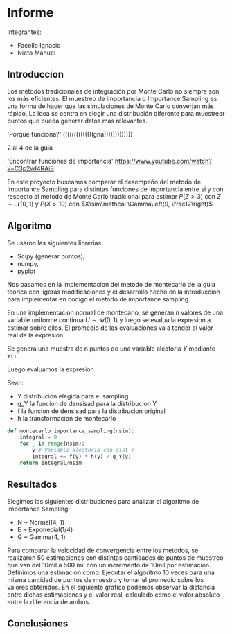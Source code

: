 # Informe
Integrantes:
- Facello Ignacio
- Nieto Manuel

## Introduccion
Los métodos tradicionales de integración por Monte Carlo no siempre son los más eficientes.
El muestreo de importancia o Importance Sampling es una forma de hacer que las simulaciones de Monte Carlo converjan más rápido.
La idea se centra en elegir una distribución diferente para muestrear puntos que pueda generar datos mas relevantes.

'Porque funciona?' (((((((((((((Igna)))))))))))))

2 al 4 de la guia

'Encontrar funciones de importancia'
https://www.youtube.com/watch?v=C3p2wI4RAi8


En este proyecto buscamos comparar el desempeño del metodo de Importance Sampling para distintas funciones de importancia entre si y con respecto al metodo de Monte Carlo tradicional para estimar $P(Z > 3)$ con $Z\sim\mathcal N(0,1)$ y $P(X > 10)$ con $X\sim\mathcal \Gamma\left(9, \frac12\right)$

## Algoritmo
Se usaron las siguientes librerias: 
- Scipy (generar puntos), 
- numpy, 
- pyplot


Nos basamos en la implementacion del metodo de montecarlo de la guia teorica con ligeras modificaciones y el desarrollo hecho en la introduccion para implementar en codigo el metodo de importance sampling.

En una implementacion normal de montecarlo, se generan n valores de una variable uniforme continua $U\sim\mathcal U(0,1)$ y luego se evalua la expresion a estimar sobre ellos. El promedio de las evaluaciones va a tender al valor real de la expresion.

 Se genera una muestra de n puntos de una variable aleatoria $Y$ mediante `Y()`.

Luego evaluamos la expresion 

Sean:
- Y distribucion elegida para el sampling 
- g_Y la funcion de densisad para la distribucion Y
- f la funcion de densisad para la distribucion original
- h la transformacion de montecarlo

```python
def montecarlo_importance_sampling(nsim):
    integral = 0
    for _ in range(nsim):
        y # Variable aleatoria con dist Y
        integral += f(y) * h(y) / g_Y(y)
    return integral/nsim
```

## Resultados

Elegimos las siguientes distribuciones para analizar el algoritmo de Importance Sampling:
- N ~ Normal(4, 1) 
- E ~ Exponecial(1/4)
- G ~ Gamma(4, 1)

Para comparar la velocidad de convergencia entre los metodos, se realizaron 50 estimaciones con distintas cantidades de puntos de muestreo que van del 10mil a 500 mil con un incremento de 10mil por estimacion.
Definimos una estimacion como: Ejecutar el algoritmo 10 veces para una misma cantidad de puntos de muestro y tomar el promedio sobre los valores obtenidos.
En el siguiente grafico podemos observar la distancia entre dichas estimaciones y el valor real, calculado como el valor absoluto entre la diferencia de ambos. 

## Conclusiones


